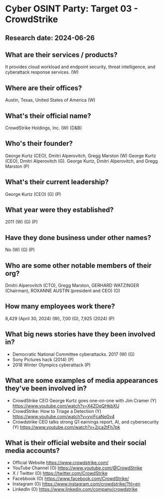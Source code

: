 # Cyber OSINT Party: Target 03 - CrowdStrike
## Research date: 2024-06-26
## What are their services / products?
It provides cloud workload and endpoint security, threat intelligence, and cyberattack response services. (W) 
## Where are their offices?
Austin, Texas, United States of America (W)
## What's their official name?
CrowdStrike Holdings, Inc. (W) (D&B)
## Who's their founder?
George Kurtz (CEO), Dmitri Alperovitch, Gregg Marston (W) George Kurtz (CEO), Dmitri Alperovitch (G). George Kurtz, Dmitri Alperovitch, and Gregg Marston (P)
## What's their current leadership?
George Kurtz (CEO) (G) (P)
## What year were they established?
2011 (W) (G) (P)
## Have they done business under other names?
No (W) (G) (P)
## Who are some other notable members of their org?
Dmitri Alperovitch (CTO), Gregg Marston, GERHARD WATZINGER (Chairman), ROXANNE AUSTIN (president and CEO) (O)
## How many employees work there?
8,429 (April 30, 2024) (W), 7,00 (G),  7,925 (2024) (P)
## What big news stories have they been involved in?
* Democratic National Committee cyberattacks. 2017 (W) (G)
* Sony Pictures hack (2014) (P)
* 2018 Winter Olympics cyberattack (P)
## What are some examples of media appearances they've been involved in?
* CrowdStrike CEO George Kurtz goes one-on-one with Jim Cramer (Y)
https://www.youtube.com/watch?v=X4ZOqQHkbXU
* CrowdStrike: How to Triage a Detection (Y)
https://www.youtube.com/watch?v=yviFcaNe0v4
* Crowdstrike CEO talks strong Q1 earnings report, AI, and cybersecurity (Y)
https://www.youtube.com/watch?v=2jca2tFh7pk
## What is their official website and their social media accounts?
* Official Website
https://www.crowdstrike.com/
* YouTube Channel (O)
https://www.youtube.com/@CrowdStrike
* X / Twitter (O)
https://twitter.com/CrowdStrike
* Facebbook (O)
https://www.facebook.com/CrowdStrike/
* Instagram (O)
https://www.instagram.com/crowdstrike/?hl=en
* LinkedIn (O)
https://www.linkedin.com/company/crowdstrike 
